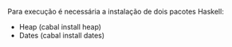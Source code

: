 Para execução é necessária a instalação de dois pacotes Haskell:
 * Heap (cabal install heap)
 * Dates (cabal install dates)
